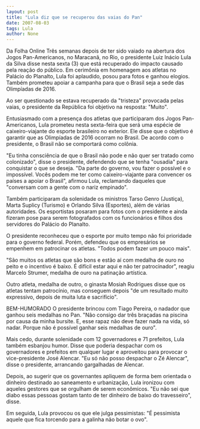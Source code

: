 ```yaml
---
layout: post
title: "Lula diz que se recuperou das vaias do Pan"
date: 2007-08-03
tags: Lula
author: None
---
```

Da Folha Online
Tr&ecirc;s semanas depois de ter sido vaiado na abertura dos Jogos Pan-Americanos, no Maracan&atilde;, no Rio, o presidente Luiz In&aacute;cio Lula da Silva disse&nbsp;nesta sexta (3)&nbsp;que est&aacute; recuperado do impacto causado pela rea&ccedil;&atilde;o do p&uacute;blico. 
Em cerim&ocirc;nia em homenagem aos atletas no Pal&aacute;cio do Planalto, Lula foi aplaudido, posou para fotos e ganhou elogios. Tamb&eacute;m prometeu apoiar a campanha para que o Brasil seja a sede das Olimp&iacute;adas de 2016. 

Ao ser questionado se estava recuperado da &quot;tristeza&quot; provocada pelas vaias, o presidente da Rep&uacute;blica foi objetivo na resposta: &quot;Muito&quot;. 

Entusiasmado com a presen&ccedil;a dos atletas que participaram dos Jogos Pan-Americanos, Lula prometeu nesta sexta-feira que ser&aacute; uma esp&eacute;cie de caixeiro-viajante do esporte brasileiro no exterior. 
Ele disse que o objetivo &eacute; garantir que as Olimp&iacute;adas de 2016 ocorram no Brasil. De acordo com o presidente, o Brasil n&atilde;o se comportar&aacute; como col&ocirc;nia. 

&quot;Eu tinha consci&ecirc;ncia de que o Brasil n&atilde;o pode e n&atilde;o quer ser tratado como colonizado&quot;, disse o presidente, defendendo que se tenha &quot;ousadia&quot; para conquistar o que se deseja.
&quot;Da parte do governo, vou fazer o poss&iacute;vel e o imposs&iacute;vel. Voc&ecirc;s podem me ter como caixeiro-viajante para convencer os pa&iacute;ses a apoiar o Brasil&quot;, afirmou Lula, reclamando daqueles que &quot;conversam com a gente com o nariz empinado&quot;. 

Tamb&eacute;m participaram da solenidade os ministros Tarso Genro (Justi&ccedil;a), Marta Suplicy (Turismo) e Orlando Silva (Esportes), al&eacute;m de v&aacute;rias autoridades. Os esportistas posaram para fotos com o presidente e ainda fizeram pose para serem fotografados com os funcion&aacute;rios e filhos dos servidores do Pal&aacute;cio do Planalto. 

O presidente reconheceu que o esporte por muito tempo n&atilde;o foi prioridade para o governo federal. Por&eacute;m, defendeu que os empres&aacute;rios se empenhem em patrocinar os atletas. &quot;Todos podem fazer um pouco mais&quot;. 

&quot;S&atilde;o muitos os atletas que s&atilde;o bons e est&atilde;o a&iacute; com medalha de ouro no peito e o incentivo &eacute; baixo. &Eacute; dif&iacute;cil estar aqui e n&atilde;o ter patrocinador&quot;, reagiu Marcelo Strumer, medalha de ouro na patina&ccedil;&atilde;o art&iacute;stica. 

Outro atleta, medalha de outro, o ginasta Mosiah Rodrigues disse que os atletas tentam patroc&iacute;nio, mas conseguem depois &quot;de um resultado muito expressivo, depois de muita luta e sacrif&iacute;cio&quot;. 

BEM-HUMORADO
O&nbsp;presidente brincou com Tiago Pereira, o nadador que ganhou seis medalhas no Pan. &quot;N&atilde;o consigo dar tr&ecirc;s bra&ccedil;adas na piscina por causa da minha bursite. E, esse rapaz n&atilde;o deve fazer nada na vida, s&oacute; nadar. Porque n&atilde;o &eacute; poss&iacute;vel ganhar seis medalhas de ouro&quot;. 

Mais cedo, durante solenidade com 12 governadores e 71 prefeitos, Lula tamb&eacute;m esbanjou humor. Disse que poderia despachar com os governadores e prefeitos em qualquer lugar e aproveitou para provocar o vice-presidente Jos&eacute; Alencar. &quot;Eu s&oacute; n&atilde;o posso despachar o Z&eacute; Alencar&quot;, disse o presidente, arrancando gargalhadas de Alencar. 

Depois, ao sugerir que os governantes apliquem de forma bem orientada o dinheiro destinado ao saneamento e urbaniza&ccedil;&atilde;o, Lula ironizou com aqueles gestores que se orgulham de serem econ&ocirc;micos. &quot;Eu n&atilde;o sei que diabo essas pessoas gostam tanto de ter dinheiro de baixo do travesseiro&quot;, disse. 

Em seguida, Lula provocou os que ele julga pessimistas: &quot;&Eacute; pessimista aquele que fica torcendo para a galinha n&atilde;o botar o ovo&quot;. 